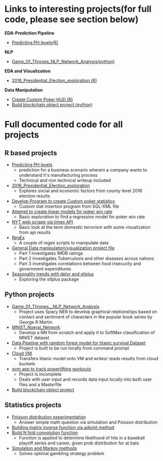 #  Links to interesting projects(for full code, please see section below) 

**EDA-Prediction Pipeline**
+ [Predicting PH levels(R)](https://rpubs.com/justin_herman_42/497179)

**NLP**
+ [Game_Of_Thrones_NLP_Network_Analysis(python)](https://nbviewer.jupyter.org/github/justinherman42/Data_Science_Projects/blob/master/Python/Game_Of_Thrones__NLP_Network_Analysis/Game_of_Thrones_NER.ipynb)

**EDA and Visualization**
+ [2016_Presidential_Election_exploration (R)](http://rpubs.com/justin_herman_42/457852)
  
**Data Manipulation**
+ [Create Custom Poker HUD (R)](https://rpubs.com/justin_herman_42/385739)
+ [Build blockchain object project (python)](https://github.com/justinherman42/Data_Science_Projects/blob/master/Python/Build%20Blockchain/Blockchain.py)

# Full documented code for all projects
## R based projects
  + [Predicting PH levels](https://github.com/justinherman42/Data_Science_Projects/tree/master/R/Predicting_PH_levels) 
    + prediction for a business scenario wherein a company wants to understand it's manufacturing process
    + Technical and non technical writeup included
  + [2016_Presidential_Election_exploration](https://github.com/justinherman42/Data_Science_Projects/tree/master/R/2016_CountyLevel_Election_Data) 
    + Explores social and economic factors from county level 2016 election results
  + [Develop Program to create Custom poker statistics](https://github.com/justinherman42/Data_Science_Projects/tree/master/R/Build_Custom_Poker_Statistics_Software) 
    + Custom stat insertion program from SQL-XML file
  + [Attempt to create linear models for poker win rate](https://github.com/justinherman42/Data_Science_Projects/tree/master/R/Build_Linear_Regression_Model_For_Poker_Winrate) 
    + Basic exploration to find a regression model for poker win rate
  + [NYT web scrape via times API](https://github.com/justinherman42/Data_Science_Projects/tree/master/R/New_York_times_webscrape) 
    + Basic look at the term domestic terrorism with some visualization from api results
  + [RegEx](https://github.com/justinherman42/Data_Science_Projects/tree/master/R/Regex_data_cleanup)
    + A couple of regex scripts to manipulate data 
  + [General Data manipulation/visualization project file](https://github.com/justinherman42/Data_Science_Projects/tree/master/R/General_Data_manipulation)
    + Part 1 investigates IMDB ratings
    + Part 2 investigates Tuberculosis and other diseases across nations
    + Part 3 investigates correlations between food insecurity and government expenditures 
  + [Seasonality trends with dplyr and stlplus](https://github.com/justinherman42/Data_Science_Projects/tree/master/R/Seasonality%20trends%20with%20dplyr%20and%20stlplus)
    + Exploring the stlplus package
 
 ## Python projects
  + [Game_Of_Thrones__NLP_Network_Analysis](https://github.com/justinherman42/Data_Science_Projects/blob/master/Python/Game_Of_Thrones__NLP_Network_Analysis/Game_of_Thrones_NER.ipynb) 
    + Project uses Spacy NER to develop graphical relationships based on contact and sentiment of characters in the popular book series by George R Martin
  + [MNIST_Nueral_Network](https://github.com/justinherman42/Data_Science_Projects/tree/master/Python/Mnist_dataset_Neural_Network_from_scratch)
    + Develop a NN from scratch and apply it to SoftMax classification of MNIST dataset
  + [Data Pipeline with random forest model for titanic survival Dataset](https://github.com/justinherman42/Data_Science_Projects/tree/master/Python/Titanic_Survival_Pipeline)
    + Project is built to be run locally from command prompt
  + [Cloud VM](https://github.com/justinherman42/Data_Science_Projects/tree/master/Python/Cloud_VM) 
    + Transfers titanic model onto VM and writes/ reads results from cloud buckets 
  + [gym app to track powerlifting workouts](https://github.com/justinherman42/Data_Science_Projects/tree/master/Python/gym%20app)
      + Project is incomplete  
      + Deals with user input and records data input locally into both user files and a Masterfile
  + [Build blockchain object project](https://github.com/justinherman42/Data_Science_Projects/tree/master/Python/Build%20Blockchain)

## Statistics projects
  + [Poisson distribution experimentation](https://github.com/justinherman42/Data_Science_Projects/tree/master/Math_Statistics/Applying_poisson) 
    + Answer simple math question via simulation and Poisson distribution
  + [Building matrix inverse function via adjoint method](https://github.com/justinherman42/Data_Science_Projects/tree/master/Math_Statistics/Matrix_inverse_function)
  + [Build N fold convolution function](https://github.com/justinherman42/Data_Science_Projects/tree/master/Math_Statistics/Nfold_convolution_function)
    + Function is applied to determine likelihood of hits in a baseball playoff series and career, given prob distribution for at bats
  + [Simulation and Markov methods](https://github.com/justinherman42/Data_Science_Projects/tree/master/Math_Statistics/Simulation_and_Markov)
    + Solves optimal gambling strategy problem
